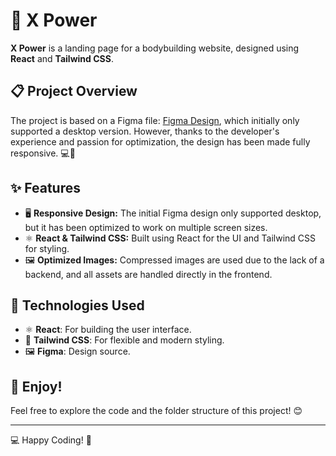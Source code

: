 # 💪 X Power

**X Power** is a landing page for a bodybuilding website, designed using **React** and **Tailwind CSS**.

## 📋 Project Overview
The project is based on a Figma file: [Figma Design](https://www.figma.com/design/YtrdOJ18JLK2HBci4PcpKA/Botostart-UI-Examples---Free?node-id=1-9864&node-type=frame&t=VEyWfX1PIdHdjQSA-0), which initially only supported a desktop version. However, thanks to the developer's experience and passion for optimization, the design has been made fully responsive. 💻📱

## ✨ Features
- 🖥️ **Responsive Design:** The initial Figma design only supported desktop, but it has been optimized to work on multiple screen sizes.
- ⚛️ **React & Tailwind CSS:** Built using React for the UI and Tailwind CSS for styling.
- 🖼️ **Optimized Images:** Compressed images are used due to the lack of a backend, and all assets are handled directly in the frontend.

## 🔧 Technologies Used
- ⚛️ **React**: For building the user interface.
- 🎨 **Tailwind CSS**: For flexible and modern styling.
- 🖼️ **Figma**: Design source.

## 🎉 Enjoy!
Feel free to explore the code and the folder structure of this project! 😊

---

💻 Happy Coding! 💪
